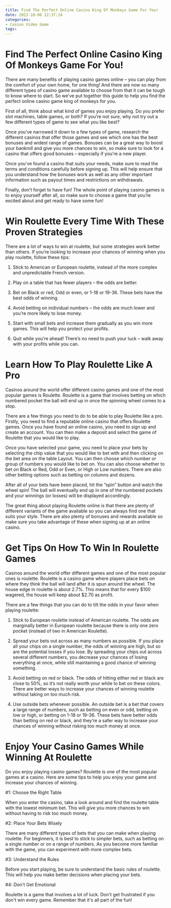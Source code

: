 ```yaml
---
title: Find The Perfect Online Casino King Of Monkeys Game For You!
date: 2022-10-06 22:37:24
categories:
- Casino Video Game
tags:
---
```



#  Find The Perfect Online Casino King Of Monkeys Game For You!

There are many benefits of playing casino games online – you can play from the comfort of your own home, for one thing! And there are now so many different types of casino game available to choose from that it can be tough to know where to start. So we’ve put together this guide to help you find the perfect online casino game king of monkeys for you.

First of all, think about what kind of games you enjoy playing. Do you prefer slot machines, table games, or both? If you’re not sure, why not try out a few different types of game to see what you like best?

Once you’ve narrowed it down to a few types of game, research the different casinos that offer those games and see which one has the best bonuses and widest range of games. Bonuses can be a great way to boost your bankroll and give you more chances to win, so make sure to look for a casino that offers good bonuses – especially if you’re a new player.

Once you’ve found a casino that suits your needs, make sure to read the terms and conditions carefully before signing up. This will help ensure that you understand how the bonuses work as well as any other important information such as payout times and restrictions on withdrawals.

Finally, don’t forget to have fun! The whole point of playing casino games is to enjoy yourself after all, so make sure to choose a game that you’re excited about and get ready to have some fun!

#  Win Roulette Every Time With These Proven Strategies 

There are a lot of ways to win at roulette, but some strategies work better than others. If you’re looking to increase your chances of winning when you play roulette, follow these tips:

1) Stick to American or European roulette, instead of the more complex and unpredictable French version.

2) Play on a table that has fewer players – the odds are better.

3) Bet on Black or red, Odd or even, or 1-18 or 19-36. These bets have the best odds of winning.

4) Avoid betting on individual numbers – the odds are much lower and you’re more likely to lose money.

5) Start with small bets and increase them gradually as you win more games. This will help you protect your profits.

6) Quit while you’re ahead! There’s no need to push your luck – walk away with your profits while you can.

#  Learn How To Play Roulette Like A Pro 

Casinos around the world offer different casino games and one of the most popular games is Roulette. Roulette is a game that involves betting on which numbered pocket the ball will end up in once the spinning wheel comes to a stop. 

There are a few things you need to do to be able to play Roulette like a pro. Firstly, you need to find a reputable online casino that offers Roulette games. Once you have found an online casino, you need to sign up and create an account. You can then make a deposit and select the game of Roulette that you would like to play. 

Once you have selected your game, you need to place your bets by selecting the chip value that you would like to bet with and then clicking on the bet area on the table Layout. You can then choose which number or group of numbers you would like to bet on. You can also choose whether to bet on Black or Red, Odd or Even, or High or Low numbers. There are also other betting options such as betting on columns and dozens. 

After all of your bets have been placed, hit the “spin” button and watch the wheel spin! The ball will eventually end up in one of the numbered pockets and your winnings (or losses) will be displayed accordingly. 

The great thing about playing Roulette online is that there are plenty of different variants of the game available so you can always find one that suits your style. There are also plenty of bonuses and rewards available so make sure you take advantage of these when signing up at an online casino.

#  Get Tips On How To Win In Roulette Games 

Casinos around the world offer different games and one of the most popular ones is roulette. Roulette is a casino game where players place bets on where they think the ball will land after it is spun around the wheel. The house edge in roulette is about 2.7%. This means that for every $100 wagered, the house will keep about $2.70 as profit. 

There are a few things that you can do to tilt the odds in your favor when playing roulette: 

1. Stick to European roulette instead of American roulette. The odds are marginally better in European roulette because there is only one zero pocket (instead of two in American Roulette). 

2. Spread your bets out across as many numbers as possible. If you place all your chips on a single number, the odds of winning are high, but so are the potential losses if you lose. By spreading your chips out across several different numbers, you decrease your chances of losing everything at once, while still maintaining a good chance of winning something. 

3. Avoid betting on red or black. The odds of hitting either red or black are close to 50%, so it’s not really worth your while to bet on these colors. There are better ways to increase your chances of winning roulette without taking on too much risk. 

4. Use outside bets whenever possible. An outside bet is a bet that covers a large range of numbers, such as betting on even or odd, betting on low or high, or betting on 1-18 or 19-36. These bets have better odds than betting on red or black, and they’re a safer way to increase your chances of winning without risking too much money at once.

#  Enjoy Your Casino Games While Winning At Roulette

Do you enjoy playing casino games? Roulette is one of the most popular games at a casino. Here are some tips to help you enjoy your game and increase your chances of winning.

#1: Choose the Right Table

When you enter the casino, take a look around and find the roulette table with the lowest minimum bet. This will give you more chances to win without having to risk too much money.

#2: Place Your Bets Wisely

There are many different types of bets that you can make when playing roulette. For beginners, it is best to stick to simpler bets, such as betting on a single number or on a range of numbers. As you become more familiar with the game, you can experiment with more complex bets.

#3: Understand the Rules

Before you start playing, be sure to understand the basic rules of roulette. This will help you make better decisions when placing your bets.

#4: Don't Get Emotional

Roulette is a game that involves a lot of luck. Don't get frustrated if you don't win every game. Remember that it's all part of the fun!